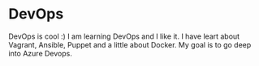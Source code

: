 # DevOps
DevOps is cool :)
I am learning DevOps and I like it. I have leart about Vagrant, Ansible, Puppet and a little about Docker. My goal is to go deep into Azure Devops.
